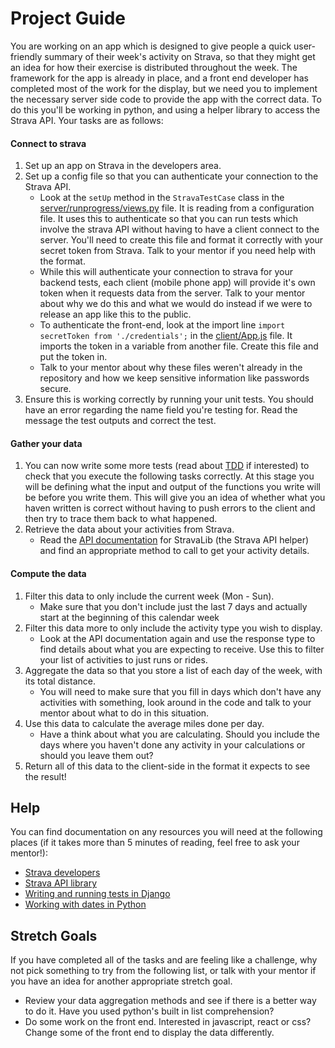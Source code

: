 # Project Guide
You are working on an app which is designed to give people a quick user-friendly summary of their week's activity on Strava, so that they might get an idea for how their exercise is distributed throughout the week. The framework for the app is already in place, and a front end developer has completed most of the work for the display, but we need you to implement the necessary server side code to provide the app with the correct data. To do this you'll be working in python, and using a helper library to access the Strava API. Your tasks are as follows:
#### Connect to strava
1. Set up an app on Strava in the developers area.
1. Set up a config file so that you can authenticate your connection to the Strava API.
    * Look at the `setUp` method in the `StravaTestCase` class in the [server/runprogress/views.py](../server/runprogress/views.py) file. It is reading from a configuration file. It uses this to authenticate so that you can run tests which involve the strava API without having to have a client connect to the server. You'll need to create this file and format it correctly with your secret token from Strava. Talk to your mentor if you need help with the format.
    * While this will authenticate your connection to strava for your backend tests, each client (mobile phone app) will provide it's own token when it requests data from the server. Talk to your mentor about why we do this and what we would do instead if we were to release an app like this to the public.
    * To authenticate the front-end, look at the import line `import secretToken from './credentials';` in the [client/App.js](../client/App.js) file. It imports the token in a variable from another file. Create this file and put the token in.
    * Talk to your mentor about why these files weren't already in the repository and how we keep sensitive information like passwords secure.
1. Ensure this is working correctly by running your unit tests. You should have an error regarding the name field you're testing for. Read the message the test outputs and correct the test.
#### Gather your data
1. You can now write some more tests (read about [TDD](https://en.wikipedia.org/wiki/Test-driven_development) if interested) to check that you execute the following tasks correctly. At this stage you will be defining what the input and output of the functions you write will be before you write them. This will give you an idea of whether what you haven written is correct without having to push errors to the client and then try to trace them back to what happened.
1. Retrieve the data about your activities from Strava.
    * Read the [API documentation](https://pythonhosted.org/stravalib/api.html) for StravaLib (the Strava API helper) and find an appropriate method to call to get your activity details.
#### Compute the data
1. Filter this data to only include the current week (Mon - Sun).
    * Make sure that you don't include just the last 7 days and actually start at the beginning of this calendar week
1. Filter this data more to only include the activity type you wish to display.
    * Look at the API documentation again and use the response type to find details about what you are expecting to receive. Use this to filter your list of activities to just runs or rides.
1. Aggregate the data so that you store a list of each day of the week, with its total distance.
    * You will need to make sure that you fill in days which don't have any activities with something, look around in the code and talk to your mentor about what to do in this situation.
1. Use this data to calculate the average miles done per day.
    * Have a think about what you are calculating. Should you include the days where you haven't done any activity in your calculations or should you leave them out?
1. Return all of this data to the client-side in the format it expects to see the result!

## Help
You can find documentation on any resources you will need at the following places (if it takes more than 5 minutes of reading, feel free to ask your mentor!):
* [Strava developers](https://developers.strava.com/)
* [Strava API library](https://pythonhosted.org/stravalib/api.html)
* [Writing and running tests in Django](https://docs.djangoproject.com/en/2.0/topics/testing/overview/)
* [Working with dates in Python](https://docs.python.org/2/library/datetime.html)

## Stretch Goals
If you have completed all of the tasks and are feeling like a challenge, why not pick something to try from the following list, or talk with your mentor if you have an idea for another appropriate stretch goal.
* Review your data aggregation methods and see if there is a better way to do it. Have you used python's built in list comprehension?
* Do some work on the front end. Interested in javascript, react or css? Change some of the front end to display the data differently.